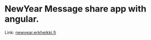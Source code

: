 # NewYear Message share app with angular.

Link: [newyear.erkheikki.fi](https://newyear.erkheikki.fi/45SF0uVCAs4qZrnfSB54xB)
